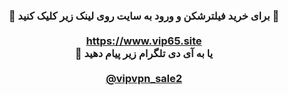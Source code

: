 <center> <h3> <b> 
🔴 برای خرید فیلترشکن و ورود به سایت روی لینک زیر کلیک کنید 🚀
  <br>  <br>
<a href="https://vip65.site">https://www.vip65.site</a>


  <br>  
  🔴 یا به آی دی تلگرام زیر پیام دهید
  <br> <br> 
<a href="https://t.me/vipvpn_sale2">@vipvpn_sale2</a>


  
</b>  </h3> </center>

